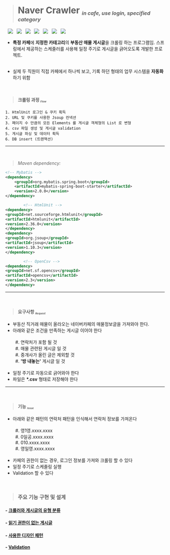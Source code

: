 >
><h1>Naver Crawler <sup><sup></sup></sup><sub><sub><sup><i>in cafe, use login, specified category</i></sup></sub></sub></h1>


&nbsp;&nbsp;![][Java]
&nbsp;&nbsp;![][Build]
&nbsp;&nbsp;![][Spring]
&nbsp;&nbsp;![][Mybatis]
&nbsp;&nbsp;![][Jsoup]
&nbsp;&nbsp;![][OpenCsv]
&nbsp;&nbsp;![][HtmlUnit]
<br>

- **특정 카페**에 **지정한 카테고리**의 **부동산 매물 게시글**을 크롤링 하는 프로그램임.
  스프링에서 제공하는 스케줄러를 사용해 일정 주기로 게시글을 긁어오도록 개발한 프로젝트.
  <br><br>
  
- 실제 두 직원이 직접 카페에서 하나씩 보고, 기록 하던 형태의 업무 시스템을 **자동화**하기 위함

<br>

>#### 크롤링 과정 <sup><sup></sup></sup><sub><sub><sup><i>Flow</i></sup></sub></sub></h1>

```
1. HtmlUnit 로그인 & 쿠키 획득
2. URL 및 쿠키를 사용한 Jsoup 컨넥션
3. 페이지 수 만큼의 모든 Elements 를 게시글 객체형의 List 로 변형
4. csv 파일 생성 및 게시글 validation
5. 게시글 파싱 및 데이터 획득
6. DB insert (트랜잭션)
```

----------------------------------------------------
<br>

>_Maven dependency:_

```xml
<!-- Mybatis -->
<dependency>
    <groupId>org.mybatis.spring.boot</groupId>
    <artifactId>mybatis-spring-boot-starter</artifactId>
    <version>2.0.0</version>
</dependency>

        <!-- HtmlUnit -->
<dependency>
<groupId>net.sourceforge.htmlunit</groupId>
<artifactId>htmlunit</artifactId>
<version>2.36.0</version>
</dependency>
<dependency>
<groupId>org.jsoup</groupId>
<artifactId>jsoup</artifactId>
<version>1.10.3</version>
</dependency>

        <!-- OpenCsv -->
<dependency>
<groupId>net.sf.opencsv</groupId>
<artifactId>opencsv</artifactId>
<version>2.3</version>
</dependency>
```
----------------------------------------------------
<br>

>#### 요구사항 <sup><sup></sup></sup><sub><sub><sup><i>Request</i></sup></sub></sub></h1>
>
- 부동산 직거래 매물이 올라오는 네이버카페의 매물정보글을 가져와야 한다.
- 아래와 같은 조건을 만족하는 게시글 이어야 한다<br><br>
  &nbsp; #. 연락처가 포함 될 것<br>
  &nbsp; #. 매물 관련된 게시글 일 것<br>
  &nbsp; #. 중개사가 올린 글은 제외할 것<br>
  &nbsp; #. __'방 내놓는'__ 게시글 일 것<br><br>
- 일정 주기로 자동으로 긁어와야 한다
- 파일은 __*.csv__ 형태로 저장해야 한다

----------------------------------------------------
<br>

>#### 기능 <sup><sup></sup></sup><sub><sub><sup><i>Issue</i></sup></sub></sub></h1>
>
- 아래와 같은 패턴의 연락처 패턴을 인식해서 연락처 정보를 가져온다<br><br>
  &nbsp; #. 영1영.xxxx.xxxx<br>
  &nbsp; #. 0일공.xxxx.xxxx<br>
  &nbsp; #. 010.xxxx.xxxx<br>
  &nbsp; #. 영일영.xxxx.xxxx<br>
  <br>
- 카페의 권한이 없는 경우, 로그인 정보를 가져와 크롤링 할 수 있다
- 일정 주기로 스케줄링 실행
- Validation 할 수 있다


<br>

>### 주요 기능 구현 및 설계

#### - [크롤러와 게시글의 유형 분류](https://github.com/woo-cher/aba_crawler/wiki/%ED%81%AC%EB%A1%A4%EB%9F%AC%EC%99%80-%EA%B2%8C%EC%8B%9C%EA%B8%80%EC%9D%98-%EC%9C%A0%ED%98%95-%EB%B6%84%EB%A5%98)
#### - [읽기 권한이 없는 게시글](https://github.com/woo-cher/aba_crawler/wiki/%EB%A1%9C%EA%B7%B8%EC%9D%B8%EC%9D%B4-%ED%95%84%EC%9A%94%ED%95%9C-%ED%81%AC%EB%A1%A4%EB%A7%81)
#### - [사용한 디자인 패턴](https://github.com/woo-cher/aba_crawler/wiki/%EB%94%94%EC%9E%90%EC%9D%B8-%ED%8C%A8%ED%84%B4)
#### - [Validation](https://github.com/woo-cher/aba_crawler/wiki/Validation)

[Build]:https://img.shields.io/badge/Build-maven-green?style=flat-square
[Java]:https://img.shields.io/badge/java-1.8-blue?style=flat-square&logo=Java&logoColor=Red
[Spring]:https://img.shields.io/badge/springboot-2.1.8.RELEASE-blue?style=flat-square&logo=Spring
[Mybatis]:https://img.shields.io/badge/mybatis-2.0-blue?style=flat-square&logo=MySQL&logoColor=white
[Jsoup]:https://img.shields.io/badge/jsoup-1.10.3-blue?style=flat-square&logo=LibraryThing&logoColor=white
[OpenCsv]:https://img.shields.io/badge/openCSV-2.3-blue?style=flat-square&logo=LibraryThing&logoColor=white
[HtmlUnit]:https://img.shields.io/badge/htmlunit-2.36.0-blue?style=flat-square&logo=LibraryThing&logoColor=white

